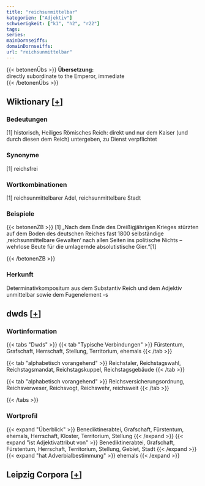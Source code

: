 ```yaml
---
title: "reichsunmittelbar"
kategorien: ["Adjektiv"]
schwierigkeit: ["k1", "h2", "r22"]
tags:
series:
mainDornseiffs:
domainDornseiffs:
url: "reichsunmittelbar"
---
```


{{< betonenÜbs >}}
**Übersetzung:**  
directly subordinate to the Emperor, immediate  
{{< /betonenÜbs >}}

## Wiktionary [[+](https://de.wiktionary.org/wiki/reichsunmittelbar)]

### Bedeutungen
[1] historisch, Heiliges Römisches Reich: direkt und nur dem Kaiser (und durch diesen dem Reich) untergeben, zu Dienst verpflichtet  

### Synonyme
[1] reichsfrei  

### Wortkombinationen
[1] reichsunmittelbarer Adel, reichsunmittelbare Stadt  

### Beispiele
{{< betonenZB >}}
[1] „Nach dem Ende des Dreißigjährigen Krieges stürzten auf dem Boden des deutschen Reiches fast 1800 selbständige ‚reichsunmittelbare Gewalten‘ nach allen Seiten ins politische Nichts – wehrlose Beute für die umlagernde absolutistische Gier.“[1]  

{{< /betonenZB >}}
### Herkunft
Determinativkompositum aus dem Substantiv Reich und dem Adjektiv unmittelbar sowie dem Fugenelement -s  



## dwds [[+](https://www.dwds.de/wb/reichsunmittelbar)]

### Wortinformation
{{< tabs "Dwds" >}}
{{< tab "Typische Verbindungen" >}}
Fürstentum, Grafschaft, Herrschaft, Stellung, Territorium, ehemals
{{< /tab >}}

{{< tab "alphabetisch vorangehend" >}}
Reichstaler, Reichstagswahl, Reichstagsmandat, Reichstagskuppel, Reichstagsgebäude
{{< /tab >}}

{{< tab "alphabetisch vorangehend" >}}
Reichsversicherungsordnung, Reichsverweser, Reichsvogt, Reichswehr, reichsweit
{{< /tab >}}

{{< /tabs >}}

### Wortprofil
{{< expand "Überblick" >}} Benediktinerabtei, Grafschaft, Fürstentum, ehemals, Herrschaft, Kloster, Territorium, Stellung {{< /expand >}}
{{< expand "ist Adjektivattribut von" >}} Benediktinerabtei, Grafschaft, Fürstentum, Herrschaft, Territorium, Stellung, Gebiet, Stadt {{< /expand >}}
{{< expand "hat Adverbialbestimmung" >}} ehemals {{< /expand >}}

## Leipzig Corpora [[+](https://corpora.uni-leipzig.de/en/res?word=reichsunmittelbar&corpusId=deu_newscrawl-public_2018)]

